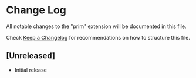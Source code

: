 # Change Log

All notable changes to the "prim" extension will be documented in this file.

Check [Keep a Changelog](http://keepachangelog.com/) for recommendations on how to structure this file.

## [Unreleased]

- Initial release